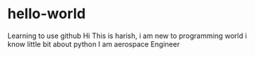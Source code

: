 # hello-world
Learning to use github
Hi This is harish, i am new to programming world
i know little bit about python
I am aerospace Engineer
